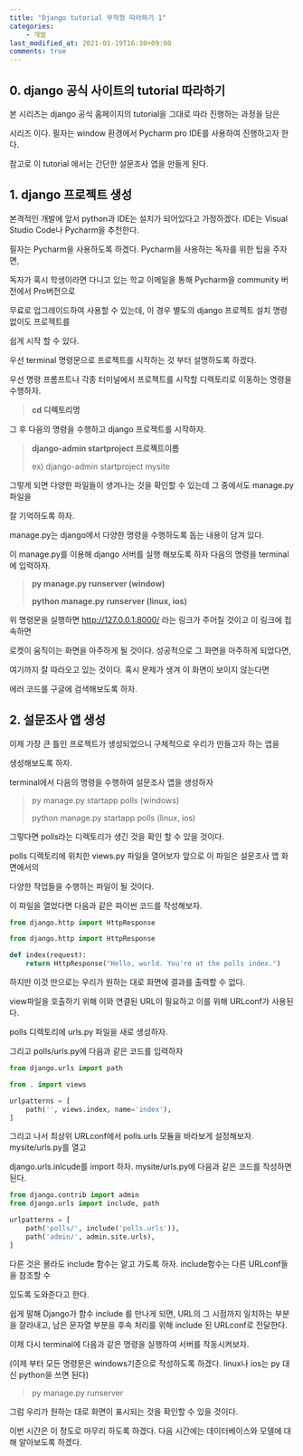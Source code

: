 ```yaml
---
title: "Django tutorial 무작정 따라하기 1"
categories:
    - 개발
last_modified_at: 2021-01-19T16:30+09:00
comments: true
---
```



## 0. django 공식 사이트의 tutorial 따라하기

본 시리즈는 django 공식 홈페이지의 tutorial을 그대로 따라 진행하는 과정을 담은

시리즈 이다. 필자는 window 환경에서 Pycharm pro IDE를 사용하여 진행하고자 한다.

참고로 이 tutorial 에서는 간단한 설문조사 앱을 만들게 된다.



## 1. django 프로젝트 생성

본격적인 개발에 앞서 python과 IDE는 설치가 되어있다고 가정하겠다. IDE는 Visual Studio Code나 Pycharm을 추천한다.

필자는 Pycharm을 사용하도록 하겠다. Pycharm을 사용하는 독자를 위한 팁을 주자면,

독자가 혹시 학생이라면 다니고 있는 학교 이메일을 통해 Pycharm을 community 버전에서 Pro버전으로

무료로 업그레이드하여 사용할 수 있는데, 이 경우 별도의 django 프로젝트 설치 명령 없이도 프로젝트를

쉽게 시작 할 수 있다.

우선 terminal 명령문으로 프로젝트를 시작하는 것 부터 설명하도록 하겠다.

우선 명령 프롬프트나 각종 터미널에서 프로젝트를 시작할 디렉토리로 이동하는 명령을 수행하자.



> **cd 디렉토리명**



그 후 다음의 명령을 수행하고 django 프로젝트를 시작하자.



> **django-admin startproject 프로젝트이름**
>
> ex) django-admin startproject mysite



그렇게 되면 다양한 파일들이 생겨나는 것을 확인할 수 있는데 그 중에서도 manage.py 파일을

잘 기억하도록 하자.

manage.py는 django에서 다양한 명령을 수행하도록 돕는 내용이 담겨 있다.

이 manage.py를 이용해 django 서버를 실행 해보도록 하자 다음의 명령을 terminal에 입력하자.



> **py manage.py runserver (window)**
>
> **python manage.py runserver (linux, ios)**



위 명령문을 실행하면 http://127.0.0.1:8000/ 라는 링크가 주어질 것이고 이 링크에 접속하면

로켓이 움직이는 화면을 마주하게 될 것이다. 성공적으로 그 화면을 마주하게 되었다면,

여기까지 잘 따라오고 있는 것이다. 혹시 문제가 생겨 이 화면이 보이지 않는다면

에러 코드를 구글에 검색해보도록 하자.



## 2. 설문조사 앱 생성

이제 가장 큰 틀인 프로젝트가 생성되었으니 구체적으로 우리가 만들고자 하는 앱을

생성해보도록 하자.

terminal에서 다음의 명령을 수행하여 설문조사 앱을 생성하자



> py manage.py startapp polls (windows)
>
> python manage.py startapp polls (linux, ios)



그렇다면 polls라는 디렉토리가 생긴 것을 확인 할 수 있을 것이다.

polls 디렉토리에 위치한 views.py 파일을 열어보자 앞으로 이 파일은 설문조사 앱 화면에서의 

다양한 작업들을 수행하는 파일이 될 것이다.

이 파일을 열었다면 다음과 같은 파이썬 코드를 작성해보자.



```python 
from django.http import HttpResponse

from django.http import HttpResponse

def index(request):
    return HttpResponse("Hello, world. You're at the polls index.")
```



하지만 이것 만으로는 우리가 원하는 대로 화면에 결과를 출력할 수 없다.

view파일을 호출하기 위해 이와 연결된 URL이 필요하고 이를 위해 URLconf가 사용된다.

polls 디렉토리에 urls.py 파일을 새로 생성하자.

그리고 polls/urls.py에 다음과 같은 코드를 입력하자



``` python
from django.urls import path

from . import views

urlpatterns = [
    path('', views.index, name='index'),
]
```



그리고 나서 최상위 URLconf에서 polls.urls 모듈을 바라보게 설정해보자. mysite/urls.py를 열고

django.urls.inlcude를 import 하자. mysite/urls.py에 다음과 같은 코드를 작성하면 된다.



```python
from django.contrib import admin
from django.urls import include, path

urlpatterns = [
    path('polls/', include('polls.urls')),
    path('admin/', admin.site.urls),
]
```



다른 것은 몰라도 include 함수는 알고 가도록 하자. include함수는 다른 URLconf들을 참조할 수 

있도록 도와준다고 한다. 

쉽게 말해 Django가 함수 include 를 만나게 되면, URL의 그 시점까지 일치하는 부분을 잘라내고, 남은 문자열 부분을 후속 처리를 위해 include 된 URLconf로 전달한다.

이제 다시 terminal에 다음과 같은 명령을 실행하여 서버를 작동시켜보자.

(이제 부터 모든 명령문은 windows기준으로 작성하도록 하겠다. linux나 ios는 py 대신 python을 쓰면 된다)



> py manage.py runserver



그럼 우리가 원하는 대로 화면이 표시되는 것을 확인할 수 있을 것이다.



이번 시간은 이 정도로 마무리 하도록 하겠다. 다음 시간에는 데이터베이스와 모델에 대해 알아보도록 하겠다.









